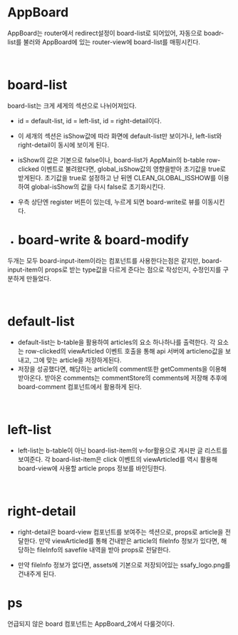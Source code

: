 # AppBoard
AppBoard는 router에서 redirect설정이 board-list로 되어있어, 자동으로 boadr-list를 불러와 AppBoard에 있는 router-view에 board-list를 매핑시킨다.


<br>

# board-list

board-list는 크게 세게의 섹션으로 나뉘어져있다.


* id = default-list, id = left-list, id = right-detail이다.

* 이 세개의 섹션은 isShow값에 따라 화면에 default-list만 보이거나, left-list와 right-detail이 동시에 보이게 된다.


* isShow의 값은 기본으로 false이나, board-list가 AppMain의 b-table row-clicked 이벤트로 불려왔다면, global_isShow값의 영향을받아 초기값을 true로 받게된다. 초기값을 true로 설정하고 난 뒤엔 CLEAN_GLOBAL_ISSHOW를 이용하여 global-isShow의 값을 다시 false로 초기화시킨다.

* 우측 상단엔 register 버튼이 있는데, 누르게 되면 board-write로 뷰를 이동시킨다.


* # board-write & board-modify

두개는 모두 board-input-item이라는 컴포넌트를 사용한다는점은 같지만, board-input-item이 props로 받는 type값을 다르게 준다는 점으로 작성인지, 수정인지를 구분하게 만들었다.


<br>

# default-list

* default-list는 b-table을 활용하여 articles의 요소 하나하나를 출력한다. 각 요소는 row-clicked의 viewArticled 이벤트 호출을 통해 api 서버에 articleno값을 보내고, 그에 맞는 article을 저장하게된다. 
* 저장을 성공했다면, 해당하는 article의 comment또한 getComments을 이용해 받아온다. 받아온 comments는 commentStore의 comments에 저장해 추후에 board-comment 컴포넌트에서 활용하게 된다.


<br>

# left-list

* left-list는 b-table이 아닌 board-list-item의 v-for활용으로 게시판 글 리스트를 보여준다. 각 board-list-item은 click 이벤트의 viewArticled를 역시 활용해 board-view에 사용할 article props 정보를 바인딩한다.


<br>

# right-detail

* right-detail은 board-view 컴포넌트를 보여주는 섹션으로, props로 article을 전달한다. 만약 viewArticled를 통해 건내받은 article의 fileInfo 정보가 있다면, 해당하는 fileInfo의 savefile 내역을 받아 props로 전달한다.

* 만약 fileInfo 정보가 없다면, assets에 기본으로 저장되어있는 ssafy_logo.png를 건내주게 된다.



# ps
언급되지 않은 board 컴포넌트는 AppBoard_2에서 다룰것이다.
